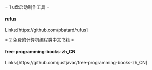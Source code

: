 = 1 u盘启动制作工具 =
<h4>rufus</h4>
Links:[https://github.com/pbatard/rufus]

= 2 免费的计算机编程类中文书籍 =
<h4>free-programming-books-zh_CN </h4>
Links:[https://github.com/justjavac/free-programming-books-zh_CN]

